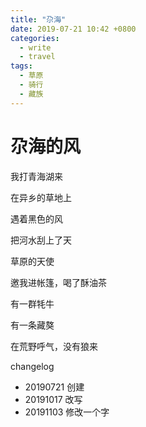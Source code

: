 ```yaml
---
title: "尕海"
date: 2019-07-21 10:42 +0800
categories:
  - write
  - travel
tags:
  - 草原
  - 骑行
  - 藏族
---
```



# 尕海的风

我打青海湖来

在异乡的草地上

遇着黑色的风

把河水刮上了天

草原的天使

邀我进帐篷，喝了酥油茶

有一群牦牛

有一条藏獒

在荒野呼气，没有狼来


changelog
- 20190721 创建
- 20191017 改写
- 20191103 修改一个字
